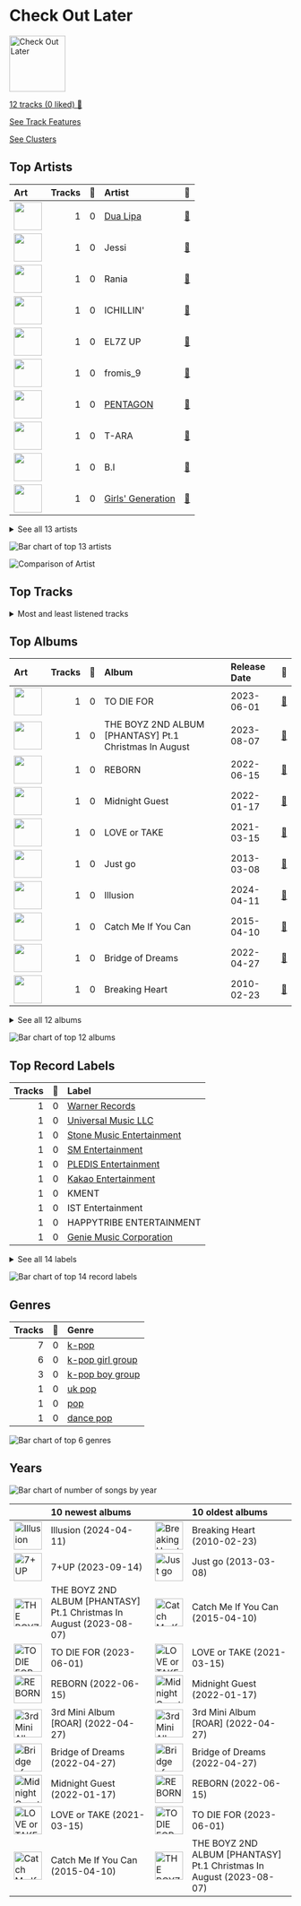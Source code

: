 # Check Out Later


<img src="https://mosaic.scdn.co/640/ab67616d00001e023e8729bbf642d44e6e973e2dab67616d00001e0247ed0349f7557c5032e613d1ab67616d00001e0259a2a72ecab2e8b551eafe36ab67616d00001e02cf53b5c466a64daece07edc4" alt="Check Out Later" width="100" />

[12 tracks (0 liked) 🔗](https://open.spotify.com/playlist/2FgMW8NMJOZgvHtvDOWBCe)

[See Track Features](audio_features.md)

[See Clusters](clusters/overview.md)

## Top Artists

| Art | Tracks | 💚 | Artist | 🔗 |
|:---|---:|---:|:---|:---|
| <img src="https://i.scdn.co/image/ab6761610000e5eb0c68f6c95232e716f0abee8d" alt="" width="50" /> | 1 | 0 | [Dua Lipa](../../artists/dua_lipa/overview.md) | [🔗](https://open.spotify.com/artist/6M2wZ9GZgrQXHCFfjv46we) |
| <img src="https://i.scdn.co/image/ab6761610000e5eba1ab452846e085c36097def9" alt="" width="50" /> | 1 | 0 | Jessi | [🔗](https://open.spotify.com/artist/64k5e9kV9MdukXjFrR5R37) |
| <img src="https://i.scdn.co/image/ab67616d0000b273cf94646ea8265c485e2708be" alt="" width="50" /> | 1 | 0 | Rania | [🔗](https://open.spotify.com/artist/5sUKi0QlHVxvsCzmrhJsFO) |
| <img src="https://i.scdn.co/image/ab67616d0000b273310766d444e6510b1100c824" alt="" width="50" /> | 1 | 0 | ICHILLIN' | [🔗](https://open.spotify.com/artist/5357DGet3KsoJNwVkV7qvy) |
| <img src="https://i.scdn.co/image/ab67616d0000b2739829da8e2bddc09a80099b9d" alt="" width="50" /> | 1 | 0 | EL7Z UP | [🔗](https://open.spotify.com/artist/27xea8r2bsY7UlsbaRiwMQ) |
| <img src="https://i.scdn.co/image/ab6761610000e5ebcae99c0bae2247ad4cb0c904" alt="" width="50" /> | 1 | 0 | fromis_9 | [🔗](https://open.spotify.com/artist/24nUVBIlCGi4twz4nYxJum) |
| <img src="https://i.scdn.co/image/ab6761610000e5eb7fd277fc83d7670dadb45790" alt="" width="50" /> | 1 | 0 | [PENTAGON](../../artists/pentagon/overview.md) | [🔗](https://open.spotify.com/artist/1wKpMkucynaTfG8lyPprYV) |
| <img src="https://i.scdn.co/image/cd8af1e4b3bcab50bc4457ea1d4bd21bb51654dc" alt="" width="50" /> | 1 | 0 | T-ARA | [🔗](https://open.spotify.com/artist/1R52cwGf75yTf7I3Q0Irf8) |
| <img src="https://i.scdn.co/image/ab6761610000e5ebd230a650d012584cb1c81a25" alt="" width="50" /> | 1 | 0 | B.I | [🔗](https://open.spotify.com/artist/0UntV1Bw2hk3fbRrm9eMP6) |
| <img src="https://i.scdn.co/image/ab6761610000e5eb385df356841aaec34a0914aa" alt="" width="50" /> | 1 | 0 | [Girls' Generation](../../artists/girls__generation/overview.md) | [🔗](https://open.spotify.com/artist/0Sadg1vgvaPqGTOjxu0N6c) |


<details>
<summary>See all 13 artists</summary>

| Art | Tracks | 💚 | Artist | 🔗 |
|:---|---:|---:|:---|:---|
| <img src="https://i.scdn.co/image/ab6761610000e5eb3afdd832dbf2d07c3e2502be" alt="" width="50" /> | 1 | 0 | E'LAST | [🔗](https://open.spotify.com/artist/0NztgA9b1KEJLjLVqMwd9y) |
| <img src="https://i.scdn.co/image/ab6761610000e5eb771aebd54ce149b97c0bb971" alt="" width="50" /> | 1 | 0 | [THE BOYZ](../../artists/the_boyz/overview.md) | [🔗](https://open.spotify.com/artist/0CmvFWTX9zmMNCUi6fHtAx) |
| <img src="https://i.scdn.co/image/ab6761610000e5eb11b4e5da5aead482944bdef6" alt="" width="50" /> | 1 | 0 | PIXY | [🔗](https://open.spotify.com/artist/0CJkEzffVZLgav03xXeC9s) |

</details>


![Bar chart of top 13 artists](../../images/playlists/check_out_later/artists.png)

![Comparison of Artist](../../images/playlists/check_out_later/artists_comparison.png)

## Top Tracks




<details>
<summary>Most and least listened tracks</summary>

| ​ | Most listened tracks | Rank | ​​ | Least listened tracks | Rank |
|:---|:---|---:|:---|:---|---:|
| <img src="https://i.scdn.co/image/ab67616d0000b2735955254dc5bccba12df1df8a" alt="Bridge of Dreams" width="50" /> | La Luna | nan | <img src="https://i.scdn.co/image/ab67616d0000b273746aa611760918dccb6c0359" alt="REBORN" width="50" /> | Breath | nan |
| <img src="https://i.scdn.co/image/ab67616d0000b2733fe0e026d4043e5d62c81328" alt="LOVE or TAKE" width="50" /> | [Baby I Love You](../../artists/pentagon/overview.md) | nan | <img src="https://i.scdn.co/image/ab67616d0000b273c1de418da8663741f287bb00" alt="TO DIE FOR" width="50" /> | Die for love (feat. Jessi) | nan |
| <img src="https://i.scdn.co/image/ab67616d0000b27347ed0349f7557c5032e613d1" alt="Breaking Heart" width="50" /> | 너 때문에 미쳐 | nan | <img src="https://i.scdn.co/image/ab67616d0000b273dff665230ac08de979d3bd0e" alt="THE BOYZ 2ND ALBUM [PHANTASY] Pt.1 Christmas In August" width="50" /> | [Fire Eyes](../../artists/the_boyz/overview.md) | nan |
| <img src="https://i.scdn.co/image/ab67616d0000b27359a2a72ecab2e8b551eafe36" alt="Catch Me If You Can" width="50" /> | [Catch Me If You Can - Korean Version](../../artists/girls__generation/overview.md) | nan | <img src="https://i.scdn.co/image/ab67616d0000b273a2a1137a1d65e2f8397693fa" alt="3rd Mini Album [ROAR]" width="50" /> | Nightmare | nan |
| <img src="https://i.scdn.co/image/ab67616d0000b2733e8729bbf642d44e6e973e2d" alt="Just go" width="50" /> | Dr.feel good | nan | <img src="https://i.scdn.co/image/ab67616d0000b273cf53b5c466a64daece07edc4" alt="Midnight Guest" width="50" /> | Escape Room | nan |
| <img src="https://i.scdn.co/image/ab67616d0000b273c01fb32d3c89474b4c5d17fd" alt="Illusion" width="50" /> | [Illusion](../../artists/dua_lipa/overview.md) | nan | <img src="https://i.scdn.co/image/ab67616d0000b2739829da8e2bddc09a80099b9d" alt="7+UP" width="50" /> | CHEEKY | nan |
| <img src="https://i.scdn.co/image/ab67616d0000b2739829da8e2bddc09a80099b9d" alt="7+UP" width="50" /> | CHEEKY | nan | <img src="https://i.scdn.co/image/ab67616d0000b273c01fb32d3c89474b4c5d17fd" alt="Illusion" width="50" /> | [Illusion](../../artists/dua_lipa/overview.md) | nan |
| <img src="https://i.scdn.co/image/ab67616d0000b273cf53b5c466a64daece07edc4" alt="Midnight Guest" width="50" /> | Escape Room | nan | <img src="https://i.scdn.co/image/ab67616d0000b2733e8729bbf642d44e6e973e2d" alt="Just go" width="50" /> | Dr.feel good | nan |
| <img src="https://i.scdn.co/image/ab67616d0000b273a2a1137a1d65e2f8397693fa" alt="3rd Mini Album [ROAR]" width="50" /> | Nightmare | nan | <img src="https://i.scdn.co/image/ab67616d0000b27359a2a72ecab2e8b551eafe36" alt="Catch Me If You Can" width="50" /> | [Catch Me If You Can - Korean Version](../../artists/girls__generation/overview.md) | nan |
| <img src="https://i.scdn.co/image/ab67616d0000b273dff665230ac08de979d3bd0e" alt="THE BOYZ 2ND ALBUM [PHANTASY] Pt.1 Christmas In August" width="50" /> | [Fire Eyes](../../artists/the_boyz/overview.md) | nan | <img src="https://i.scdn.co/image/ab67616d0000b27347ed0349f7557c5032e613d1" alt="Breaking Heart" width="50" /> | 너 때문에 미쳐 | nan |

</details>

## Top Albums

| Art | Tracks | 💚 | Album | Release Date | 🔗 |
|:---|---:|---:|:---|:---|:---|
| <img src="https://i.scdn.co/image/ab67616d0000b273c1de418da8663741f287bb00" alt="" width="50" /> | 1 | 0 | TO DIE FOR | 2023-06-01 | [🔗](https://open.spotify.com/album/20eYi4s2pkBv0GGp42sCHK) |
| <img src="https://i.scdn.co/image/ab67616d0000b273dff665230ac08de979d3bd0e" alt="" width="50" /> | 1 | 0 | THE BOYZ 2ND ALBUM [PHANTASY] Pt.1 Christmas In August | 2023-08-07 | [🔗](https://open.spotify.com/album/6j0bF8s6Kptbr4y8tuIhOY) |
| <img src="https://i.scdn.co/image/ab67616d0000b273746aa611760918dccb6c0359" alt="" width="50" /> | 1 | 0 | REBORN | 2022-06-15 | [🔗](https://open.spotify.com/album/6kp9dsLnll5WEiBlBUwBME) |
| <img src="https://i.scdn.co/image/ab67616d0000b273cf53b5c466a64daece07edc4" alt="" width="50" /> | 1 | 0 | Midnight Guest | 2022-01-17 | [🔗](https://open.spotify.com/album/2WT1URsANJa9zhPsqzspMR) |
| <img src="https://i.scdn.co/image/ab67616d0000b2733fe0e026d4043e5d62c81328" alt="" width="50" /> | 1 | 0 | LOVE or TAKE | 2021-03-15 | [🔗](https://open.spotify.com/album/5iu1d69dqEo9UaKpZDYoIV) |
| <img src="https://i.scdn.co/image/ab67616d0000b2733e8729bbf642d44e6e973e2d" alt="" width="50" /> | 1 | 0 | Just go | 2013-03-08 | [🔗](https://open.spotify.com/album/4rNbLQCtgRSSCvYjk12zX3) |
| <img src="https://i.scdn.co/image/ab67616d0000b273c01fb32d3c89474b4c5d17fd" alt="" width="50" /> | 1 | 0 | Illusion | 2024-04-11 | [🔗](https://open.spotify.com/album/68mwSgiHv3JF9nrw9feMrt) |
| <img src="https://i.scdn.co/image/ab67616d0000b27359a2a72ecab2e8b551eafe36" alt="" width="50" /> | 1 | 0 | Catch Me If You Can | 2015-04-10 | [🔗](https://open.spotify.com/album/4efZAcyaIaPMIeBQheHKOy) |
| <img src="https://i.scdn.co/image/ab67616d0000b2735955254dc5bccba12df1df8a" alt="" width="50" /> | 1 | 0 | Bridge of Dreams | 2022-04-27 | [🔗](https://open.spotify.com/album/7l19KsnZJdODCoo1cS2Slu) |
| <img src="https://i.scdn.co/image/ab67616d0000b27347ed0349f7557c5032e613d1" alt="" width="50" /> | 1 | 0 | Breaking Heart | 2010-02-23 | [🔗](https://open.spotify.com/album/7C3YPRZQVhmE7TStRdXshF) |


<details>
<summary>See all 12 albums</summary>

| Art | Tracks | 💚 | Album | Release Date | 🔗 |
|:---|---:|---:|:---|:---|:---|
| <img src="https://i.scdn.co/image/ab67616d0000b2739829da8e2bddc09a80099b9d" alt="" width="50" /> | 1 | 0 | 7+UP | 2023-09-14 | [🔗](https://open.spotify.com/album/4C6ab9EwBiR8Y5adO9o6bQ) |
| <img src="https://i.scdn.co/image/ab67616d0000b273a2a1137a1d65e2f8397693fa" alt="" width="50" /> | 1 | 0 | 3rd Mini Album [ROAR] | 2022-04-27 | [🔗](https://open.spotify.com/album/6UFpilc5TtQI2rcE9YR0VF) |

</details>


![Bar chart of top 12 albums](../../images/playlists/check_out_later/albums.png)

## Top Record Labels

| Tracks | 💚 | Label |
|---:|---:|:---|
| 1 | 0 | [Warner Records](../../labels/warner_records/overview.md) |
| 1 | 0 | [Universal Music LLC](../../labels/universal_music_llc/overview.md) |
| 1 | 0 | [Stone Music Entertainment](../../labels/stone_music_entertainment/overview.md) |
| 1 | 0 | [SM Entertainment](../../labels/sm_entertainment/overview.md) |
| 1 | 0 | [PLEDIS Entertainment](../../labels/pledis_entertainment/overview.md) |
| 1 | 0 | [Kakao Entertainment](../../labels/kakao_entertainment/overview.md) |
| 1 | 0 | KMENT |
| 1 | 0 | IST Entertainment |
| 1 | 0 | HAPPYTRIBE ENTERTAINMENT |
| 1 | 0 | [Genie Music Corporation](../../labels/genie_music_corporation/overview.md) |


<details>
<summary>See all 14 labels</summary>

| Tracks | 💚 | Label |
|---:|---:|:---|
| 1 | 0 | E엔터테인먼트 |
| 1 | 0 | Beyond Music |
| 1 | 0 | ALLART ENTERTAINMENT |
| 1 | 0 | 131 |

</details>


![Bar chart of top 14 record labels](../../images/playlists/check_out_later/labels.png)

## Genres

| Tracks | 💚 | Genre |
|---:|---:|:---|
| 7 | 0 | [k-pop](../../genres/k-pop/overview.md) |
| 6 | 0 | [k-pop girl group](../../genres/k-pop_girl_group/overview.md) |
| 3 | 0 | [k-pop boy group](../../genres/k-pop_boy_group/overview.md) |
| 1 | 0 | [uk pop](../../genres/uk_pop/overview.md) |
| 1 | 0 | [pop](../../genres/pop/overview.md) |
| 1 | 0 | [dance pop](../../genres/dance_pop/overview.md) |

![Bar chart of top 6 genres](../../images/playlists/check_out_later/genres.png)

## Years



![Bar chart of number of songs by year](../../images/playlists/check_out_later/years.png)

| ​ | 10 newest albums | ​​ | 10 oldest albums |
|:---|:---|:---|:---|
| <img src="https://i.scdn.co/image/ab67616d0000b273c01fb32d3c89474b4c5d17fd" alt="Illusion" width="50" /> | Illusion (2024-04-11) | <img src="https://i.scdn.co/image/ab67616d0000b27347ed0349f7557c5032e613d1" alt="Breaking Heart" width="50" /> | Breaking Heart (2010-02-23) |
| <img src="https://i.scdn.co/image/ab67616d0000b2739829da8e2bddc09a80099b9d" alt="7+UP" width="50" /> | 7+UP (2023-09-14) | <img src="https://i.scdn.co/image/ab67616d0000b2733e8729bbf642d44e6e973e2d" alt="Just go" width="50" /> | Just go (2013-03-08) |
| <img src="https://i.scdn.co/image/ab67616d0000b273dff665230ac08de979d3bd0e" alt="THE BOYZ 2ND ALBUM [PHANTASY] Pt.1 Christmas In August" width="50" /> | THE BOYZ 2ND ALBUM [PHANTASY] Pt.1 Christmas In August (2023-08-07) | <img src="https://i.scdn.co/image/ab67616d0000b27359a2a72ecab2e8b551eafe36" alt="Catch Me If You Can" width="50" /> | Catch Me If You Can (2015-04-10) |
| <img src="https://i.scdn.co/image/ab67616d0000b273c1de418da8663741f287bb00" alt="TO DIE FOR" width="50" /> | TO DIE FOR (2023-06-01) | <img src="https://i.scdn.co/image/ab67616d0000b2733fe0e026d4043e5d62c81328" alt="LOVE or TAKE" width="50" /> | LOVE or TAKE (2021-03-15) |
| <img src="https://i.scdn.co/image/ab67616d0000b273746aa611760918dccb6c0359" alt="REBORN" width="50" /> | REBORN (2022-06-15) | <img src="https://i.scdn.co/image/ab67616d0000b273cf53b5c466a64daece07edc4" alt="Midnight Guest" width="50" /> | Midnight Guest (2022-01-17) |
| <img src="https://i.scdn.co/image/ab67616d0000b273a2a1137a1d65e2f8397693fa" alt="3rd Mini Album [ROAR]" width="50" /> | 3rd Mini Album [ROAR] (2022-04-27) | <img src="https://i.scdn.co/image/ab67616d0000b273a2a1137a1d65e2f8397693fa" alt="3rd Mini Album [ROAR]" width="50" /> | 3rd Mini Album [ROAR] (2022-04-27) |
| <img src="https://i.scdn.co/image/ab67616d0000b2735955254dc5bccba12df1df8a" alt="Bridge of Dreams" width="50" /> | Bridge of Dreams (2022-04-27) | <img src="https://i.scdn.co/image/ab67616d0000b2735955254dc5bccba12df1df8a" alt="Bridge of Dreams" width="50" /> | Bridge of Dreams (2022-04-27) |
| <img src="https://i.scdn.co/image/ab67616d0000b273cf53b5c466a64daece07edc4" alt="Midnight Guest" width="50" /> | Midnight Guest (2022-01-17) | <img src="https://i.scdn.co/image/ab67616d0000b273746aa611760918dccb6c0359" alt="REBORN" width="50" /> | REBORN (2022-06-15) |
| <img src="https://i.scdn.co/image/ab67616d0000b2733fe0e026d4043e5d62c81328" alt="LOVE or TAKE" width="50" /> | LOVE or TAKE (2021-03-15) | <img src="https://i.scdn.co/image/ab67616d0000b273c1de418da8663741f287bb00" alt="TO DIE FOR" width="50" /> | TO DIE FOR (2023-06-01) |
| <img src="https://i.scdn.co/image/ab67616d0000b27359a2a72ecab2e8b551eafe36" alt="Catch Me If You Can" width="50" /> | Catch Me If You Can (2015-04-10) | <img src="https://i.scdn.co/image/ab67616d0000b273dff665230ac08de979d3bd0e" alt="THE BOYZ 2ND ALBUM [PHANTASY] Pt.1 Christmas In August" width="50" /> | THE BOYZ 2ND ALBUM [PHANTASY] Pt.1 Christmas In August (2023-08-07) |